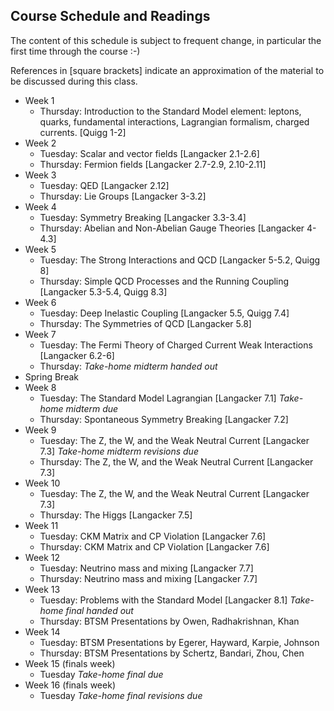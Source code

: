 ## Course Schedule and Readings

The content of this schedule is subject to frequent change, in particular the first time through the course :-)

References in [square brackets] indicate an approximation of the material to be discussed during this class.

* Week 1
    * Thursday: Introduction to the Standard Model element: leptons, quarks, fundamental interactions, Lagrangian formalism, charged currents. [Quigg 1-2]
* Week 2
    * Tuesday: Scalar and vector fields [Langacker 2.1-2.6]
    * Thursday: Fermion fields [Langacker 2.7-2.9, 2.10-2.11]
* Week 3
    * Tuesday: QED [Langacker 2.12]
    * Thursday: Lie Groups [Langacker 3-3.2]
* Week 4
    * Tuesday: Symmetry Breaking [Langacker 3.3-3.4]
    * Thursday: Abelian and Non-Abelian Gauge Theories [Langacker 4-4.3]
* Week 5
    * Tuesday: The Strong Interactions and QCD [Langacker 5-5.2, Quigg 8]
    * Thursday: Simple QCD Processes and the Running Coupling [Langacker 5.3-5.4, Quigg 8.3]
* Week 6
    * Tuesday: Deep Inelastic Coupling [Langacker 5.5, Quigg 7.4]
    * Thursday: The Symmetries of QCD [Langacker 5.8]
* Week 7
    * Tuesday: The Fermi Theory of Charged Current Weak Interactions [Langacker 6.2-6]
    * Thursday:
        *Take-home midterm handed out*
* Spring Break
* Week 8
    * Tuesday: The Standard Model Lagrangian [Langacker 7.1]
        *Take-home midterm due*
    * Thursday: Spontaneous Symmetry Breaking [Langacker 7.2]
* Week 9
    * Tuesday: The Z, the W, and the Weak Neutral Current [Langacker 7.3]
        *Take-home midterm revisions due*
    * Thursday: The Z, the W, and the Weak Neutral Current [Langacker 7.3]
* Week 10
    * Tuesday: The Z, the W, and the Weak Neutral Current [Langacker 7.3]
    * Thursday: The Higgs [Langacker 7.5]
* Week 11
    * Tuesday: CKM Matrix and CP Violation [Langacker 7.6]
    * Thursday: CKM Matrix and CP Violation [Langacker 7.6]
* Week 12
    * Tuesday: Neutrino mass and mixing [Langacker 7.7]
    * Thursday: Neutrino mass and mixing [Langacker 7.7]
* Week 13
    * Tuesday: Problems with the Standard Model [Langacker 8.1]
        *Take-home final handed out*
    * Thursday:
        BTSM Presentations by Owen, Radhakrishnan, Khan
* Week 14
    * Tuesday:
        BTSM Presentations by Egerer, Hayward, Karpie, Johnson
    * Thursday:
        BTSM Presentations by Schertz, Bandari, Zhou, Chen
* Week 15 (finals week)
    * Tuesday
        *Take-home final due*
* Week 16 (finals week)
    * Tuesday
        *Take-home final revisions due*
